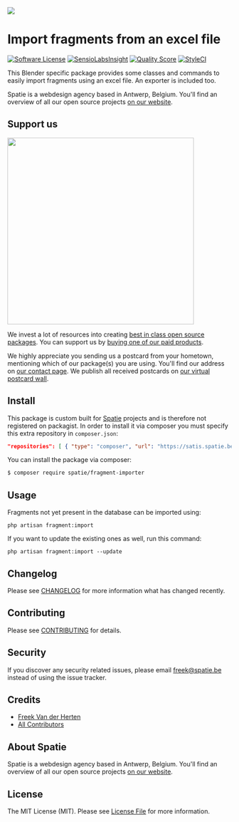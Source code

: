 
[<img src="https://github-ads.s3.eu-central-1.amazonaws.com/support-ukraine.svg?t=1" />](https://supportukrainenow.org)

# Import fragments from an excel file

[![Software License](https://img.shields.io/badge/license-MIT-brightgreen.svg?style=flat-square)](LICENSE.md)
[![SensioLabsInsight](https://img.shields.io/sensiolabs/i/9012cf42-8d1a-4649-b5ab-b96db48eed21.svg?style=flat-square)](https://insight.sensiolabs.com/projects/9012cf42-8d1a-4649-b5ab-b96db48eed21)
[![Quality Score](https://img.shields.io/scrutinizer/g/spatie/fragment-importer.svg?style=flat-square)](https://scrutinizer-ci.com/g/spatie-custom/fragment-importer)
[![StyleCI](https://styleci.io/repos/50928093/shield?branch=master)](https://styleci.io/repos/50928093)

This Blender specific package provides some classes and commands to easily import fragments
using an excel file. An exporter is included too.

Spatie is a webdesign agency based in Antwerp, Belgium. You'll find an overview of all our open source projects [on our website](https://spatie.be/opensource).

## Support us

[<img src="https://github-ads.s3.eu-central-1.amazonaws.com/fragment-importer.jpg?t=1" width="419px" />](https://spatie.be/github-ad-click/fragment-importer)

We invest a lot of resources into creating [best in class open source packages](https://spatie.be/open-source). You can support us by [buying one of our paid products](https://spatie.be/open-source/support-us).

We highly appreciate you sending us a postcard from your hometown, mentioning which of our package(s) you are using. You'll find our address on [our contact page](https://spatie.be/about-us). We publish all received postcards on [our virtual postcard wall](https://spatie.be/open-source/postcards).

## Install

This package is custom built for [Spatie](https://spatie.be) projects and is therefore not registered on packagist. 
In order to install it via composer you must specify this extra repository in `composer.json`:

```json
"repositories": [ { "type": "composer", "url": "https://satis.spatie.be/" } ]
```

You can install the package via composer:
``` bash
$ composer require spatie/fragment-importer
```

## Usage

Fragments not yet present in the database can be imported using:
``` console
php artisan fragment:import
```

If you want to update the existing ones as well, run this command:
``` console
php artisan fragment:import --update
```

## Changelog

Please see [CHANGELOG](CHANGELOG.md) for more information what has changed recently.

## Contributing

Please see [CONTRIBUTING](CONTRIBUTING.md) for details.

## Security

If you discover any security related issues, please email freek@spatie.be instead of using the issue tracker.

## Credits

- [Freek Van der Herten](https://github.com/freekmurze)
- [All Contributors](../../contributors)

## About Spatie
Spatie is a webdesign agency based in Antwerp, Belgium. You'll find an overview of all our open source projects [on our website](https://spatie.be/opensource).

## License

The MIT License (MIT). Please see [License File](LICENSE.md) for more information.
